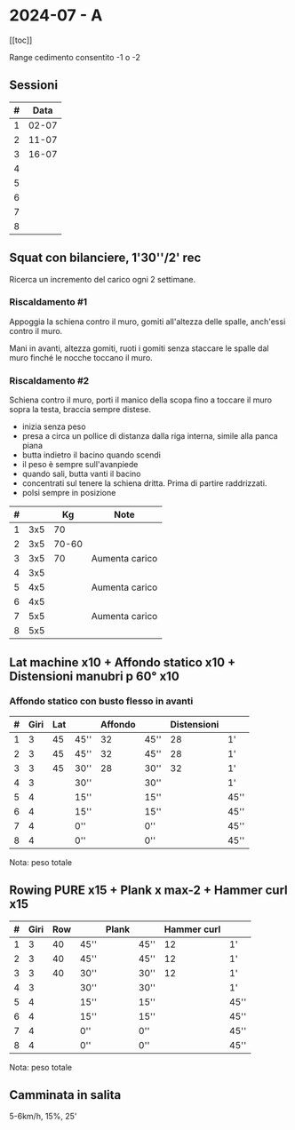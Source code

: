 # 2024-07 - A

[[toc]]

Range cedimento consentito -1 o -2

## Sessioni

| #   | Data  |
| --- | ----- |
| 1   | 02-07 |
| 2   | 11-07 |
| 3   | 16-07 |
| 4   |       |
| 5   |       |
| 6   |       |
| 7   |       |
| 8   |       |

## Squat con bilanciere, 1'30''/2' rec

Ricerca un incremento del carico ogni 2 settimane.

### Riscaldamento #1

Appoggia la schiena contro il muro, gomiti all'altezza delle spalle, anch'essi contro il muro.

Mani in avanti, altezza gomiti, ruoti i gomiti senza staccare le spalle dal muro finché le nocche toccano il muro.

### Riscaldamento #2

Schiena contro il muro, porti il manico della scopa fino a toccare il muro sopra la testa, braccia sempre distese.


- inizia senza peso
- presa a circa un pollice di distanza dalla riga interna, simile alla panca piana
- butta indietro il bacino quando scendi
- il peso è sempre sull'avanpiede
- quando sali, butta vanti il bacino
- concentrati sul tenere la schiena dritta. Prima di partire raddrizzati.
- polsi sempre in posizione

| #   |     | Kg  | Note           |
| --- | --- | --- | -------------- |
| 1   | 3x5 | 70  |                |
| 2   | 3x5 | 70-60 |                |
| 3   | 3x5 | 70  | Aumenta carico |
| 4   | 3x5 |     |                |
| 5   | 4x5 |     | Aumenta carico |
| 6   | 4x5 |     |                |
| 7   | 5x5 |     | Aumenta carico |
| 8   | 5x5 |     |                |

## Lat machine x10  + Affondo statico x10 + Distensioni manubri p 60° x10

### Affondo statico con busto flesso in avanti

| #   | Giri | Lat |      | Affondo |      | Distensioni |      |
| --- | ---- | --- | ---- | ------- | ---- | ----------- | ---- |
| 1   | 3    | 45  | 45'' | 32      | 45'' | 28          | 1'   |
| 2   | 3    | 45  | 45'' | 32      | 45'' | 28          | 1'   |
| 3   | 3    | 45  | 30'' | 28      | 30'' | 32          | 1'   |
| 4   | 3    |     | 30'' |         | 30'' |             | 1'   |
| 5   | 4    |     | 15'' |         | 15'' |             | 45'' |
| 6   | 4    |     | 15'' |         | 15'' |             | 45'' |
| 7   | 4    |     | 0''  |         | 0''  |             | 45'' |
| 8   | 4    |     | 0''  |         | 0''  |             | 45'' |

Nota: peso totale

## Rowing PURE x15  + Plank x max-2 + Hammer curl x15

| #   | Giri | Row |      | Plank |      | Hammer curl |      |
| --- | ---- | --- | ---- | ----- | ---- | ----------- | ---- |
| 1   | 3    | 40  | 45'' |       | 45'' | 12          | 1'   |
| 2   | 3    | 40  | 45'' |       | 45'' | 12          | 1'   |
| 3   | 3    | 40  | 30'' |       | 30'' | 12          | 1'   |
| 4   | 3    |     | 30'' |       | 30'' |             | 1'   |
| 5   | 4    |     | 15'' |       | 15'' |             | 45'' |
| 6   | 4    |     | 15'' |       | 15'' |             | 45'' |
| 7   | 4    |     | 0''  |       | 0''  |             | 45'' |
| 8   | 4    |     | 0''  |       | 0''  |             | 45'' |

Nota: peso totale

## Camminata in salita

5-6km/h, 15%, 25'
